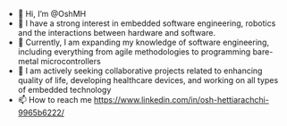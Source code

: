 - 👋 Hi, I’m @OshMH
- 👀 I have a strong interest in embedded software engineering, robotics and the interactions between hardware and software.
- 🌱 Currently, I am expanding my knowledge of software engineering, including everything from agile methodologies to programming bare-metal microcontrollers
- 💞️ I am actively seeking collaborative projects related to enhancing quality of life, developing healthcare devices, and working on all types of embedded technology
- 📫 How to reach me https://www.linkedin.com/in/osh-hettiarachchi-9965b6222/

<!---
OshMH/OshMH is a ✨ special ✨ repository because its `README.md` (this file) appears on your GitHub profile.
You can click the Preview link to take a look at your changes.
--->
